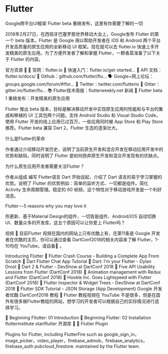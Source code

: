# Flutter

Google跨平台UI框架 Flutter beta 重磅发布，这里有你需要了解的一切

2018年2月27日，在西班牙巴塞罗那世界移动大会上，Google发布 Flutter 的第一个 beta 版本。Flutter 是 Google 用以帮助开发者在 iOS 和 Android 两个平台开发高质量的原生应用的全新移动 UI 框架。现在就可以去 flutter.io 快速上手开发精美的原生应用。为了方便开发者了解和掌握 Flutter，一颗香菜准备了以下关于 Flutter 的内容。

官方资源 💼
👨 官网：flutter.io
🏃 快速入门：flutter.io/get-started…
📖 API 文档：flutter.io/docs/
🐙 Github：github.com/flutter/flu…
🗣 Google+网上论坛：groups.google.com/forum/#!for…
🐥 Twitter：twitter.com/flutterio
💬 Gitter：gitter.im/flutter/flu…
📚 Flutter技术周报：flutterweekly.net
新闻 📃
Flutter beta 1 重磅发布：开发精美的原生应用

Flutter 推出 beta 版本，目标是解决移动开发中实现原生应用的性能和与平台的集成和移植的 UI 工具包两个问题。支持 Android Studio 和 Visual Studio Code，使用 Flutter 开发的线上应用已过百万，一些应用同时被 App Store 和 Play Store 推荐。Flutter beta 兼容 Dart 2，Flutter 生态的逐渐壮大。

什么是Flutter的革命

作者通过介绍移动开发历史，说明了当前原生开发和混合开发在移动应用开发中的优势和缺陷，同时说明了 Flutter 是如何扬弃原生开发和混合开发现有的优缺点。

为什么原生应用开发者需要关注Flutter？

作者从组成 编写 Flutter语言 Dart 开始说起，介绍了 Dart 语言的易于学习掌握的优势。说明了 Flutter 的优势例如：简单的监听方式、一切都是组件。简化 Activity 生命周期管理。稳定的 60 帧频，这个特性对于移动游戏开发是一个利好消息。

Flutter — 5 reasons why you may love it

热更新、基于Material Design的组件、一切皆是组件、Android/iOS 自动切换UI、数量众多的开发库，这五个原因可以让你爱上 Flutter吗？

视频 🎥
目前Flutter 视频在国内的网站上只有优酷上有，在第11条是 Google 开发者在优酷的主页，你可以通过查看 DartConf2018的相关内容来了解 Flutter，1-10均在 YouTube，请自备🚧 。

Introducing Flutter
🚧 Flutter Crash Course - Building a Complete App From Scratch
🚧 Dart Flutter Chat App Tutorial
🚧 Dart: I'm your Flutter - Dylan Drost
🚧 Dart 2 & Flutter - DevShow at DartConf 2018
🚧 Five API Usability Lessons from Flutter (DartConf 2018)
🚧 Animation management with Redux and Flutter (DartConf 2018)
🚧 Hookle Inc. Goes Lightspeed with Flutter (DartConf 2018)
🚧 Flutter Inspector & Widget Trees - DevShow at DartConf 2018
🚧 Flutter SDK Tutorial - JSON Storage (App Development)
Google 开发者优酷 DartConf2018
教程 🍞
Flutter 教程视频在 YouTube 不是很多，但是在国外有很多做Flutter教程的网站，想学习的开发者可以根据自己的实际情况进行选择学习。

🚧 Beginning Fllutter: 01 Introduction
🚧 Beginning Flutter: 02 Installation
flutterinstitute
startflutter
开源库 🔧
🔩 Flutter Plugin

Plugins for Flutter, including FlutterFire such as google_sign_in，image_picker，video_player，firebase_admob，firebase_analytics，firebase_auth	pubcloud_firestore. maintained by the Flutter team.

